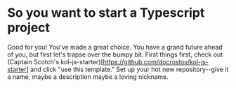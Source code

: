 # So you want to start a Typescript project

Good for you! You've made a great choice. You have a grand future ahead of you, but first let's trapse over the bumpy bit. First things first, check out (Captain Scotch's kol-js-starter)[https://github.com/docrostov/kol-js-starter] and click "use this template." Set up your hot new repository--give it a name, maybe a description maybe a loving nickname.
